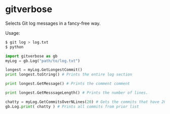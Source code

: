 # gitverbose
Selects Git log messages in a fancy-free way.


Usage:

```bash
$ git log > log.txt
$ python
```

```python
import gitverbose as gb 
myLog = gb.Log("path/to/log.txt")

longest = myLog.GetLongestCommit()
print longest.toString() # Prints the entire log section

print longest.GetMessage() # Prints the comment comment

print longest.GetMesssageLength() # Prints the number of lines.

chatty = myLog.GetCommitsOverNLines(20) # Gets the commits that have 20 lines or more.
gb.Log.print( chatty ) # Prints all commits from prior list
```

